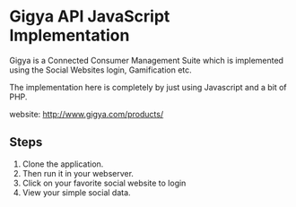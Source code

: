 Gigya API JavaScript Implementation
===================
Gigya is a Connected Consumer Management Suite which is implemented using the Social Websites login, Gamification etc. 

The implementation here is completely by just using Javascript and a bit of PHP.

website: http://www.gigya.com/products/

Steps
-------
1. Clone the application.
2. Then run it in your webserver.
3. Click on your favorite social website to login 
4. View your simple social data. 
